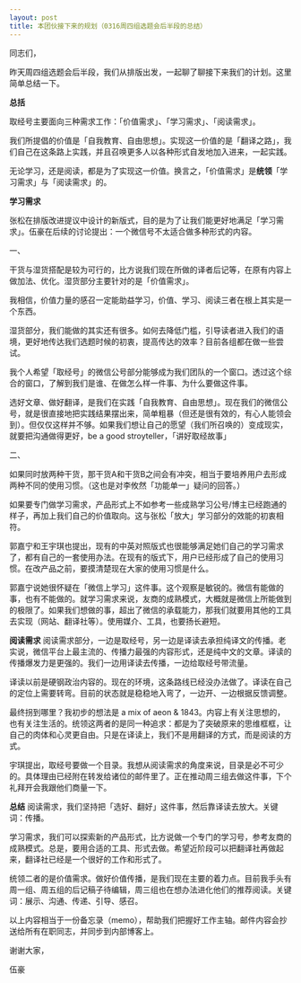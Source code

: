```yaml
---
layout: post
title: 本团伙接下来的规划（0316周四组选题会后半段的总结）
---
```


同志们，

昨天周四组选题会后半段，我们从排版出发，一起聊了聊接下来我们的计划。这里简单总结一下。

**总括**

取经号主要面向三种需求工作：「价值需求」、「学习需求」、「阅读需求」。

我们所提倡的价值是「自我教育、自由思想」。实现这一价值的是「翻译之路」，我们自己在这条路上实践，并且召唤更多人以各种形式自发地加入进来，一起实践。

无论学习，还是阅读，都是为了实现这一价值。换言之，「价值需求」是**统领**「学习需求」与「阅读需求」的。

**学习需求**

张松在排版改进提议中设计的新版式，目的是为了让我们能更好地满足「学习需求」。伍豪在后续的讨论提出：一个微信号不太适合做多种形式的内容。

一、

干货与湿货搭配是较为可行的，比方说我们现在所做的译者后记等，在原有内容上做加法、优化。湿货部分主要针对的是「价值需求」。

我相信，价值力量的感召一定能助益学习，价值、学习、阅读三者在根上其实是一个东西。

湿货部分，我们能做的其实还有很多。如何去降低门槛，引导读者进入我们的语境，更好地传达我们选题时候的初衷，提高传达的效率？目前各组都在做一些尝试。

我个人希望「取经号」的微信公号部分能够成为我们团队的一个窗口。透过这个综合的窗口，了解到我们是谁、在做怎么样一件事、为什么要做这件事。

选好文章、做好翻译，是我们在实践「自我教育、自由思想」。现在我们的微信公号，就是很直接地把实践结果摆出来，简单粗暴（但还是很有效的，有心人能领会到）。但仅仅这样并不够。如果我们想让自己的愿望（我们所召唤的）变成现实，就要把沟通做得更好，be a good stroyteller，「讲好取经故事」

二、

如果同时放两种干货，那干货A和干货B之间会有冲突，相当于要培养用户去形成两种不同的使用习惯。（这也是对李攸然「功能单一」疑问的回答。）

如果要专门做学习需求，产品形式上不如参考一些成熟学习公号/博主已经跑通的样子，再加上我们自己的价值取向。这与张松「放大」学习部分的效能的初衷相符。

郭嘉宁和王宇琪也提出，现有的中英对照版式也很能够满足她们自己的学习需求了，都有自己的一套使用办法。在现有的版式下，用户已经形成了自己的使用习惯。在改产品之前，要摸清楚现在大家的使用习惯是什么。

郭嘉宁说她很怀疑在「微信上学习」这件事。这个观察是敏锐的。微信有能做的事，也有不能做的。就学习需求来说，友商的成熟模式，大概就是微信上所能做到的极限了。如果我们想做的事，超出了微信的承载能力，那我们就要用其他的工具去实现（网站、翻译社等）。使用媒介、工具，也要扬长避短。

**阅读需求**
阅读需求部分，一边是取经号，另一边是译读去承担纯译文的传播。老实说，微信平台上最主流的、传播力最强的内容形式，还是纯中文的文章。译读的传播爆发力是更强的。我们一边用译读去传播，一边给取经号带流量。

译读以前是硬钢政治内容的。现在的环境，这条路线已经没办法做了。译读在自己的定位上需要转弯。目前的状态就是稳稳地入弯了，一边开、一边根据反馈调整。

最终拐到哪里？我初步的想法是 a mix of aeon & 1843。内容上有关注思想的，也有关注生活的。统领这两者的是同一种追求：都是为了突破原来的思维框框，让自己的肉体和心灵更自由。只是在译读上，我们不是用翻译的方式，而是阅读的方式。

宇琪提出，取经号要做一个目录。我想从阅读需求的角度来说，目录是必不可少的。具体理由已经附在转发给诸位的邮件里了。正在推动周三组去做这件事，下个礼拜开会我跟他们商量一下。

**总结**
阅读需求，我们坚持把「选好、翻好」这件事，然后靠译读去放大。关键词：传播。

学习需求，我们可以探索新的产品形式，比方说做一个专门的学习号，参考友商的成熟模式。总是，要用合适的工具、形式去做。希望近阶段可以把翻译社再做起来，翻译社已经是一个很好的工作和形式了。

统领二者的是价值需求。做好价值传播，是我们现在主要的着力点。目前我手头有周一组、周五组的后记稿子待编辑，周三组也在想办法进化他们的推荐阅读。关键词：展示、沟通、传递、引导、感召。

以上内容相当于一份备忘录（memo），帮助我们把握好工作主轴。邮件内容会抄送给所有在职同志，并同步到内部博客上。

谢谢大家，

伍豪